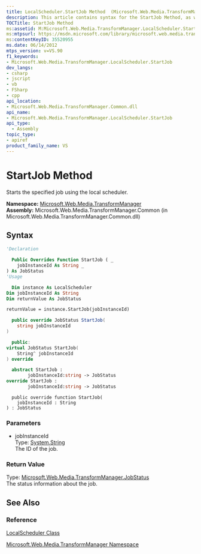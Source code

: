 ```yaml
---
title: LocalScheduler.StartJob Method  (Microsoft.Web.Media.TransformManager)
description: This article contains syntax for the StartJob Method, as well as links to additional reference materials. 
TOCTitle: StartJob Method
ms:assetid: M:Microsoft.Web.Media.TransformManager.LocalScheduler.StartJob(System.String)
ms:mtpsurl: https://msdn.microsoft.com/library/microsoft.web.media.transformmanager.localscheduler.startjob(v=VS.90)
ms:contentKeyID: 35520955
ms.date: 06/14/2012
mtps_version: v=VS.90
f1_keywords:
- Microsoft.Web.Media.TransformManager.LocalScheduler.StartJob
dev_langs:
- csharp
- jscript
- vb
- FSharp
- cpp
api_location:
- Microsoft.Web.Media.TransformManager.Common.dll
api_name:
- Microsoft.Web.Media.TransformManager.LocalScheduler.StartJob
api_type:
  - Assembly
topic_type:
- apiref
product_family_name: VS
---
```


# StartJob Method

Starts the specified job using the local scheduler.

**Namespace:**  [Microsoft.Web.Media.TransformManager](microsoft-web-media-transformmanager-namespace.md)  
**Assembly:**  Microsoft.Web.Media.TransformManager.Common (in Microsoft.Web.Media.TransformManager.Common.dll)

## Syntax

```vb
'Declaration

  Public Overrides Function StartJob ( _
    jobInstanceId As String _
) As JobStatus
'Usage

  Dim instance As LocalScheduler
Dim jobInstanceId As String
Dim returnValue As JobStatus

returnValue = instance.StartJob(jobInstanceId)
```

```csharp
  public override JobStatus StartJob(
    string jobInstanceId
)
```

```cpp
  public:
virtual JobStatus StartJob(
    String^ jobInstanceId
) override
```

``` fsharp
  abstract StartJob : 
        jobInstanceId:string -> JobStatus 
override StartJob : 
        jobInstanceId:string -> JobStatus 
```

```jscript
  public override function StartJob(
    jobInstanceId : String
) : JobStatus
```

### Parameters

  - jobInstanceId  
    Type: [System.String](https://msdn.microsoft.com/library/s1wwdcbf)  
    The ID of the job.  

### Return Value

Type: [Microsoft.Web.Media.TransformManager.JobStatus](jobstatus-enumeration-microsoft-web-media-transformmanager.md)  
The status information about the job.  

## See Also

### Reference

[LocalScheduler Class](localscheduler-class-microsoft-web-media-transformmanager.md)

[Microsoft.Web.Media.TransformManager Namespace](microsoft-web-media-transformmanager-namespace.md)
